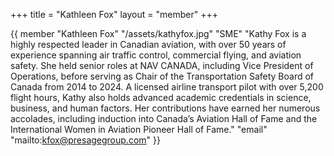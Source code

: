 +++
title = "Kathleen Fox"
layout = "member"
+++

{{ member
"Kathleen Fox"
"/assets/kathyfox.jpg"
"SME"
"Kathy Fox is a highly respected leader in Canadian aviation, with over 50 years of experience spanning air traffic control, commercial flying, and aviation safety. She held senior roles at NAV CANADA, including Vice President of Operations, before serving as Chair of the Transportation Safety Board of Canada from 2014 to 2024. A licensed airline transport pilot with over 5,200 flight hours, Kathy also holds advanced academic credentials in science, business, and human factors. Her contributions have earned her numerous accolades, including induction into Canada’s Aviation Hall of Fame and the International Women in Aviation Pioneer Hall of Fame."
"email" "mailto:kfox@presagegroup.com"
}}